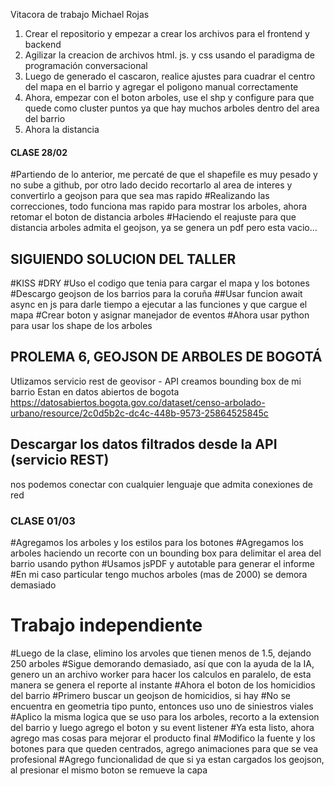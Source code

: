 Vitacora de trabajo Michael Rojas

1. Crear el repositorio y empezar a crear los archivos para el frontend y backend
2. Agilizar la creacion de archivos html. js. y css usando el paradigma de programación conversacional
3. Luego de generado el cascaron, realice ajustes para cuadrar el centro del mapa en el barrio y agregar el poligono manual correctamente
4. Ahora, empezar con el boton arboles, use el shp y configure para que quede como cluster puntos ya que hay muchos arboles dentro del area del barrio
5. Ahora la distancia


#### CLASE 28/02 

#Partiendo de lo anterior, me percaté de que el shapefile es muy pesado y no sube a github, por otro lado
decido recortarlo al area de interes y convertirlo a geojson para que sea mas rapido
#Realizando las correcciones, todo funciona mas rapido para mostrar los arboles, ahora retomar el boton de distancia arboles
#Haciendo el reajuste para que distancia arboles admita el geojson, ya se genera un pdf pero esta vacio...



## SIGUIENDO SOLUCION DEL TALLER
#KISS
#DRY
#Uso el codigo que tenia para cargar el mapa y los botones
#Descargo geojson de los barrios para la coruña
##Usar funcion await async en js para darle tiempo a ejecutar a las funciones y que cargue el mapa
#Crear boton y asignar manejador de eventos
#Ahora usar python para usar los shape de los arboles

## PROLEMA 6, GEOJSON DE ARBOLES DE BOGOTÁ

Utlizamos servicio rest de geovisor - API
creamos bounding box de mi barrio
Estan en datos abiertos de bogota   https://datosabiertos.bogota.gov.co/dataset/censo-arbolado-urbano/resource/2c0d5b2c-dc4c-448b-9573-25864525845c

## Descargar los datos filtrados desde la API (servicio REST)
nos podemos conectar con cualquier lenguaje que admita conexiones de red


### CLASE 01/03

#Agregamos los arboles y los estilos para los botones
#Agregamos los arboles haciendo un recorte con un bounding box para delimitar el area del barrio usando python
#Usamos jsPDF y autotable para generar el informe
#En mi caso particular tengo muchos arboles (mas de 2000) se demora demasiado

# Trabajo independiente
#Luego de la clase, elimino los arvoles que tienen menos de 1.5, dejando 250 arboles
#Sigue demorando demasiado, así que con la ayuda de la IA, genero un an archivo worker para hacer los calculos en paralelo, de esta manera se genera el reporte al instante
#Ahora el boton de los homicidios del barrio
#Primero buscar un geojson de homicidios, si hay
#No se encuentra en geometria tipo punto, entonces uso uno de siniestros viales
#Aplico la misma logica que se uso para los arboles, recorto a la extension del barrio y luego agrego el boton y su event listener
#Ya esta listo, ahora agrego mas cosas para mejorar el producto final
#Modifico la fuente y los botones para que queden centrados, agrego animaciones para que se vea profesional
#Agrego funcionalidad de que si ya estan cargados los geojson, al presionar el mismo boton se remueve la capa

